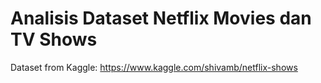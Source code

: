 # Analisis Dataset Netflix Movies dan TV Shows
Dataset from Kaggle: https://www.kaggle.com/shivamb/netflix-shows
